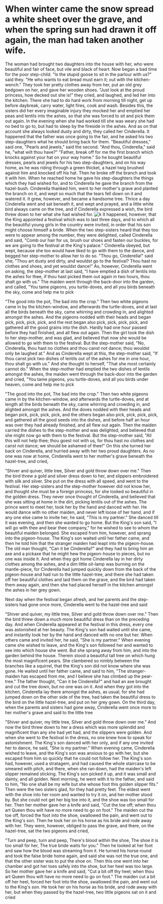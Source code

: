 # When winter came the snow spread a white sheet over the grave, and when the spring sun had drawn it off again, the man had taken another wife.

The woman had brought two daughters into the house with her, who were beautiful and fair of face, but vile and black of heart. Now began a bad time for the poor step-child. "Is the stupid goose to sit in the parlour with us?" said they. "He who wants to eat bread must earn it; out with the kitchen-wench." They took her pretty clothes away from her, put an old grey bedgown on her, and gave her wooden shoes. "Just look at the proud princess, how decked out she is!" they cried, and laughed, and led her into the kitchen. There she had to do hard work from morning till night, get up before daybreak, carry water, light fires, cook and wash. Besides this, the sisters did her every imaginable injury they mocked her and emptied her peas and lentils into the ashes, so that she was forced to sit and pick them out again. In the evening when she had worked till she was weary she had no bed to go to, but had to sleep by the fireside in the ashes. And as on that account she always looked dusty and dirty, they called her Cinderella. It happened that the father was once going to the fair, and he asked his two step-daughters what he should bring back for them. "Beautiful dresses," said one, "Pearls and jewels," said the second. "And thou, Cinderella," said he, "what wilt thou have?" "Father, break off for me the first branch which knocks against your hat on your way home." So he bought beautiful dresses, pearls and jewels for his two step-daughters, and on his way home, as he was riding through a green thicket, a hazel twig brushed against him and knocked off his hat. Then he broke off the branch and took it with him. When he reached home he gave his step-daughters the things which they had wished for, and to Cinderella he gave the branch from the hazel-bush. Cinderella thanked him, went to her mother's grave and planted the branch on it, and wept so much that the tears fell down on it and watered it. It grew, however, and became a handsome tree. Thrice a day Cinderella went and sat beneath it, and wept and prayed, and a little white bird always came on the tree, and if Cinderella expressed a wish, the bird threw down to her what she had wished for.
![k](https://ru.helendoron.ua/wp-content/uploads/2019/08/When-It-Rains-Kid-Edition-featureSlider.jpg)
It happened, however, that the King appointed a festival which was to last three days, and to which all the beautiful young girls in the country were invited, in order that his son might choose himself a bride. When the two step-sisters heard that they too were to appear among the number, they were delighted, called Cinderella and said, "Comb our hair for us, brush our shoes and fasten our buckles, for we are going to the festival at the King's palace." Cinderella obeyed, but wept, because she too would have liked to go with them to the dance, and begged her step-mother to allow her to do so. "Thou go, Cinderella!" said she; "Thou art dusty and dirty, and wouldst go to the festival? Thou hast no clothes and shoes, and yet wouldst dance!" As, however, Cinderella went on asking, the step-mother at last said, "I have emptied a dish of lentils into the ashes for thee, if thou hast picked them out again in two hours, thou shalt go with us." The maiden went through the back-door into the garden, and called, "You tame pigeons, you turtle-doves, and all you birds beneath the sky, come and help me to pick

"The good into the pot,
The bad into the crop."
Then two white pigeons came in by the kitchen-window, and afterwards the turtle-doves, and at last all the birds beneath the sky, came whirring and crowding in, and alighted amongst the ashes. And the pigeons nodded with their heads and began pick, pick, pick, pick, and the rest began also pick, pick, pick, pick, and gathered all the good grains into the dish. Hardly had one hour passed before they had finished, and all flew out again. Then the girl took the dish to her step-mother, and was glad, and believed that now she would be allowed to go with them to the festival. But the step-mother said, "No, Cinderella, thou hast no clothes and thou canst not dance; thou wouldst only be laughed at." And as Cinderella wept at this, the step-mother said, "If thou canst pick two dishes of lentils out of the ashes for me in one hour, thou shalt go with us." And she thought to herself, "That she most certainly cannot do." When the step-mother had emptied the two dishes of lentils amongst the ashes, the maiden went through the back-door into the garden and cried, "You tame pigeons, you turtle-doves, and all you birds under heaven, come and help me to pick

"The good into the pot,
The bad into the crop."
Then two white pigeons came in by the kitchen-window, and afterwards the turtle-doves, and at length all the birds beneath the sky, came whirring and crowding in, and alighted amongst the ashes. And the doves nodded with their heads and began pick, pick, pick, pick, and the others began also pick, pick, pick, pick, and gathered all the good seeds into the dishes, and before half an hour was over they had already finished, and all flew out again. Then the maiden carried the dishes to the step-mother and was delighted, and believed that she might now go with them to the festival. But the step-mother said, "All this will not help thee; thou goest not with us, for thou hast no clothes and canst not dance; we should be ashamed of thee!" On this she turned her back on Cinderella, and hurried away with her two proud daughters.
As no one was now at home, Cinderella went to her mother's grave beneath the hazel-tree, and cried,

"Shiver and quiver, little tree,
Silver and gold throw down over me."
Then the bird threw a gold and silver dress down to her, and slippers embroidered with silk and silver. She put on the dress with all speed, and went to the festival. Her step-sisters and the step-mother however did not know her, and thought she must be a foreign princess, for she looked so beautiful in the golden dress. They never once thought of Cinderella, and believed that she was sitting at home in the dirt, picking lentils out of the ashes. The prince went to meet her, took her by the hand and danced with her. He would dance with no other maiden, and never left loose of her hand, and if any one else came to invite her, he said, "This is my partner."
She danced till it was evening, and then she wanted to go home. But the King's son said, "I will go with thee and bear thee company," for he wished to see to whom the beautiful maiden belonged. She escaped from him, however, and sprang into the pigeon-house. The King's son waited until her father came, and then he told him that the stranger maiden had leapt into the pigeon-house. The old man thought, "Can it be Cinderella?" and they had to bring him an axe and a pickaxe that he might hew the pigeon-house to pieces, but no one was inside it. And when they got home Cinderella lay in her dirty clothes among the ashes, and a dim little oil-lamp was burning on the mantle-piece, for Cinderella had jumped quickly down from the back of the pigeon-house and had run to the little hazel-tree, and there she had taken off her beautiful clothes and laid them on the grave, and the bird had taken them away again, and then she had placed herself in the kitchen amongst the ashes in her grey gown.

Next day when the festival began afresh, and her parents and the step-sisters had gone once more, Cinderella went to the hazel-tree and said

"Shiver and quiver, my little tree,
Silver and gold throw down over me."
Then the bird threw down a much more beautiful dress than on the preceding day. And when Cinderella appeared at the festival in this dress, every one was astonished at her beauty. The King's son had waited until she came, and instantly took her by the hand and danced with no one but her. When others came and invited her, he said, "She is my partner." When evening came she wished to leave, and the King's son followed her and wanted to see into which house she went. But she sprang away from him, and into the garden behind the house. Therein stood a beautiful tall tree on which hung the most magnificent pears. She clambered so nimbly between the branches like a squirrel, that the King's son did not know where she was gone. He waited until her father came, and said to him, "The stranger- maiden has escaped from me, and I believe she has climbed up the pear-tree." The father thought, "Can it be Cinderella?" and had an axe brought and cut the tree down, but no one was on it. And when they got into the kitchen, Cinderella lay there amongst the ashes, as usual, for she had jumped down on the other side of the tree, had taken the beautiful dress to the bird on the little hazel-tree, and put on her grey gown.
On the third day, when the parents and sisters had gone away, Cinderella went once more to her mother's grave and said to the little tree

"Shiver and quiver, my little tree,
Silver and gold throw down over me."
And now the bird threw down to her a dress which was more splendid and magnificent than any she had yet had, and the slippers were golden. And when she went to the festival in the dress, no one knew how to speak for astonishment. The King's son danced with her only, and if any one invited her to dance, he said, "She is my partner."
When evening came, Cinderella wished to leave, and the King's son was anxious to go with her, but she escaped from him so quickly that he could not follow her. The King's son had, however, used a stratagem, and had caused the whole staircase to be smeared with pitch, and there, when she ran down, had the maiden's left slipper remained sticking. The King's son picked it up, and it was small and dainty, and all golden. Next morning, he went with it to the father, and said to him, "No one shall be my wife but she whose foot this golden slipper fits." Then were the two sisters glad, for they had pretty feet. The eldest went with the shoe into her room and wanted to try it on, and her mother stood by. But she could not get her big toe into it, and the shoe was too small for her. Then her mother gave her a knife and said, "Cut the toe off; when thou art Queen thou wilt have no more need to go on foot." The maiden cut the toe off, forced the foot into the shoe, swallowed the pain, and went out to the King's son. Then he took her on his horse as his bride and rode away with her. They were, however, obliged to pass the grave, and there, on the hazel-tree, sat the two pigeons and cried,

"Turn and peep, turn and peep,
There's blood within the shoe,
The shoe it is too small for her,
The true bride waits for you."
Then he looked at her foot and saw how the blood was streaming from it. He turned his horse round and took the false bride home again, and said she was not the true one, and that the other sister was to put the shoe on. Then this one went into her chamber and got her toes safely into the shoe, but her heel was too large. So her mother gave her a knife and said, "Cut a bit off thy heel; when thou art Queen thou wilt have no more need to go on foot." The maiden cut a bit off her heel, forced her foot into the shoe, swallowed the pain, and went out to the King's son. He took her on his horse as his bride, and rode away with her, but when they passed by the hazel-tree, two little pigeons sat on it and cried
